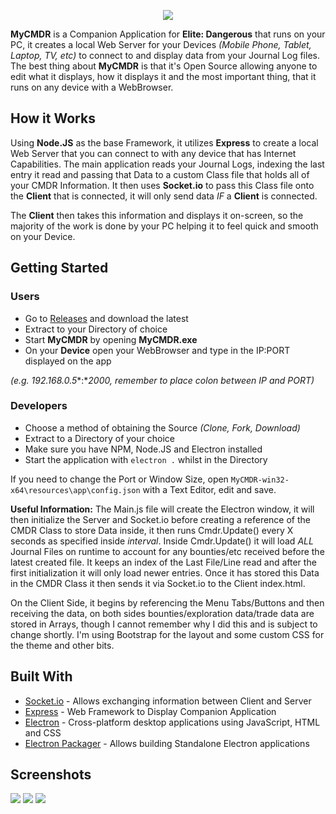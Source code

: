 <p align="center">
<img src ="http://i.imgur.com/Ys5NPR5.png"/>
</p>

**MyCMDR** is a Companion Application for  **Elite: Dangerous** that runs on your PC, it creates a local Web Server for your Devices *(Mobile Phone, Tablet, Laptop, TV, etc)* to connect to and display data from your Journal Log files. The best thing about **MyCMDR** is that it's Open Source allowing anyone to edit what it displays, how it displays it and the most important thing, that it runs on any device with a WebBrowser.

## How it Works
Using **Node.JS** as the base Framework, it utilizes **Express** to create a local Web Server that you can connect to with any device that has Internet Capabilities. The main application reads your Journal Logs, indexing the last entry it read and passing that Data to a custom Class file that holds all of your CMDR Information. It then uses **Socket.io** to pass this Class file onto the **Client** that is connected, it will only send data *IF* a **Client** is connected.

The **Client** then takes this information and displays it on-screen, so the majority of the work is done by your PC helping it to feel quick and smooth on your Device.

## Getting Started
### Users
* Go to [Releases](https://github.com/MemoryPattern/MyCMDR/releases) and download the latest
* Extract to your Directory of choice
* Start **MyCMDR** by opening **MyCMDR.exe**
* On your **Device** open your WebBrowser and type in the IP:PORT displayed on the app

 *(e.g. 192.168.0.5**:**2000, remember to place colon between IP and PORT)*

### Developers
* Choose a method of obtaining the Source *(Clone, Fork, Download)*
* Extract to a Directory of your choice
* Make sure you have NPM, Node.JS and Electron installed
* Start the application with `electron .` whilst in the Directory

If you need to change the Port or Window Size, open `MyCMDR-win32-x64\resources\app\config.json` with a Text Editor, edit and save.

**Useful Information:** The Main.js file will create the Electron window, it will then initialize the Server and Socket.io before creating a reference of the CMDR Class to store Data inside, it then runs Cmdr.Update() every X seconds as specified inside *interval*. Inside Cmdr.Update() it will load *ALL* Journal Files on runtime to account for any bounties/etc received before the latest created file. It keeps an index of the Last File/Line read and after the first initialization it will only load newer entries. Once it has stored this Data in the CMDR Class it then sends it via Socket.io to the Client index.html.

On the Client Side, it begins by referencing the Menu Tabs/Buttons and then receiving the data, on both sides bounties/exploration data/trade data are stored in Arrays, though I cannot remember why I did this and is subject to change shortly. I'm using Bootstrap for the layout and some custom CSS for the theme and other bits.

## Built With
* [Socket.io](https://github.com/socketio/socket.io) - Allows exchanging information between Client and Server
* [Express](https://github.com/expressjs/express) - Web Framework to Display Companion Application
* [Electron](https://github.com/electron/electron) - Cross-platform desktop applications using JavaScript, HTML and CSS
* [Electron Packager](https://github.com/electron-userland/electron-packager) - Allows building Standalone Electron applications

## Screenshots
<img src ="http://i.imgur.com/T1FuGAb.png" />
<img src ="http://i.imgur.com/NkuYeHm.png" />
<img src ="http://i.imgur.com/tCQgOqt.png" />